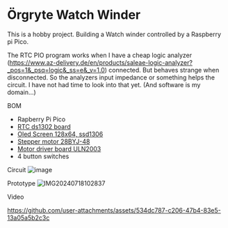 # Örgryte Watch Winder
This is a hobby project. Building a Watch winder controlled by a Raspberry pi Pico.

The RTC PIO program works when I have a cheap logic analyzer (https://www.az-delivery.de/en/products/saleae-logic-analyzer?_pos=1&_psq=logic&_ss=e&_v=1.0)  connected. But behaves strange when disconnected.
So the analyzers input impedance or something helps the circuit. I have not had time to look into that yet. (And software is my domain...)

BOM
- Rapberry Pi Pico
- [RTC ds1302 board](https://www.az-delivery.de/en/products/rtc-modul?_pos=2&_psq=RTC&_ss=e&_v=1.0)
- [Oled Screen 128x64, ssd1306](https://www.az-delivery.de/en/products/0-96zolldisplay)
- [Stepper motor 28BYJ-48]( https://www.mouser.com/datasheet/2/758/stepd-01-data-sheet-1143075.pdf )
- [Motor driver board ULN2003](https://www.hadex.cz/spec/m513.pdf )
- 4 button switches

Circuit 
![image](https://github.com/user-attachments/assets/0f97ff8a-f416-4822-b9b0-700ad1891d10)


Prototype
![IMG20240718102837](https://github.com/user-attachments/assets/c5e7f0cf-24f8-479e-9a0b-cec28afd60ee)


Video

https://github.com/user-attachments/assets/534dc787-c206-47b4-83e5-13a05a5b2c3c

